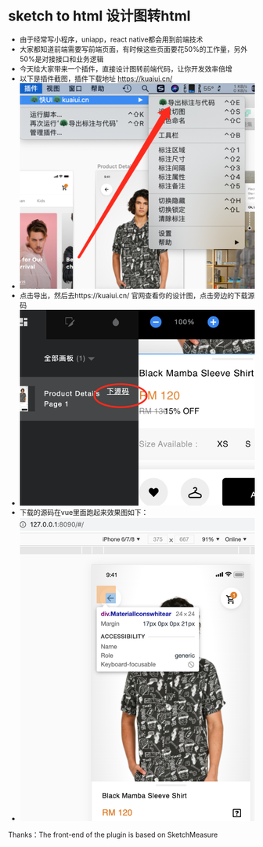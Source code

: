 # sketch to html 设计图转html
- 由于经常写小程序，uniapp，react native都会用到前端技术
- 大家都知道前端需要写前端页面，有时候这些页面要花50%的工作量，另外50%是对接接口和业务逻辑
- 今天给大家带来一个插件，直接设计图转前端代码，让你开发效率倍增
- 以下是插件截图，插件下载地址 https://kuaiui.cn/
- ![下载插件](./assets/1.png)
- 点击导出，然后去https://kuaiui.cn/   官网查看你的设计图，点击旁边的下载源码
- ![下载源码](./assets/2.png)
- 下载的源码在vue里面跑起来效果图如下：
- ![运行效果图](./assets/3.png)



Thanks：The front-end of the plugin is based on SketchMeasure
